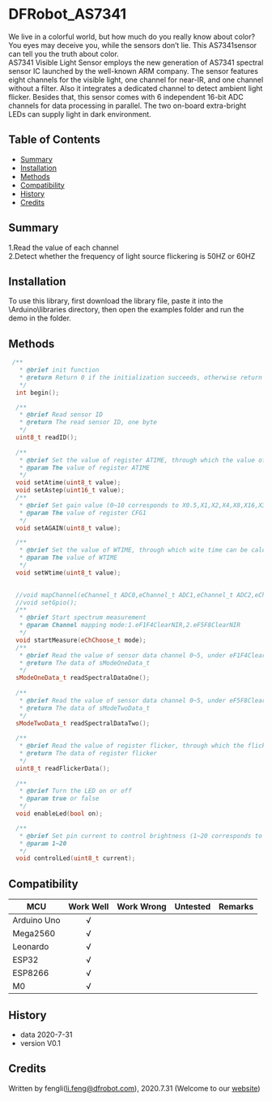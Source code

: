# DFRobot_AS7341

We live in a colorful world, but how much do you really know about color? You eyes may deceive you, while the sensors don’t lie. This AS7341sensor can tell you the truth about color. <br> 
AS7341 Visible Light Sensor employs the new generation of AS7341 spectral sensor IC launched by the well-known ARM company. The sensor features eight channels for the visible light, one channel for near-IR, and one channel without a filter. Also it integrates a dedicated channel to detect ambient light flicker. Besides that, this sensor comes with 6 independent 16-bit ADC channels for data processing in parallel. The two on-board extra-bright LEDs can supply light in dark environment.

## Table of Contents

* [Summary](#summary)
* [Installation](#installation)
* [Methods](#methods)
* [Compatibility](#compatibility)
* [History](#history)
* [Credits](#credits)

## Summary
1.Read the value of each channel<br>
2.Detect whether the frequency of light source flickering is 50HZ or 60HZ


## Installation

To use this library, first download the library file, paste it into the \Arduino\libraries directory, then open the examples folder and run the demo in the folder.

## Methods
```C++
 /**
   * @brief init function
   * @return Return 0 if the initialization succeeds, otherwise return non-zero and error code.
   */
  int begin();

  /**
   * @brief Read sensor ID 
   * @return The read sensor ID, one byte 
   */
  uint8_t readID();
  
  /** 
   * @brief Set the value of register ATIME, through which the value of integration time can be calculated. The value represents the time that must be spent during data reading.
   * @param The value of register ATIME
   */
  void setAtime(uint8_t value);
  void setAstep(uint16_t value);
  /**
   * @brief Set gain value (0~10 corresponds to X0.5,X1,X2,X4,X8,X16,X32,X64,X128,X256,X512)
   * @param The value of register CFG1
   */
  void setAGAIN(uint8_t value);

  /**
   * @brief Set the value of WTIME, through which wite time can be calculated. The value represents the time that must be spent during data reading.
   * @param The value of WTIME
   */
  void setWtime(uint8_t value);
  

  //void mapChannel(eChannel_t ADC0,eChannel_t ADC1,eChannel_t ADC2,eChannel_t ADC3,eChannel_t ADC4,eChannel_t ADC5);
  //void setGpio();
  /**
   * @brief Start spectrum measurement 
   * @param Channel mapping mode:1.eF1F4ClearNIR,2.eF5F8ClearNIR
   */
  void startMeasure(eChChoose_t mode);
  /**
   * @brief Read the value of sensor data channel 0~5, under eF1F4ClearNIR
   * @return The data of sModeOneData_t
   */
  sModeOneData_t readSpectralDataOne();
  
  /**
   * @brief Read the value of sensor data channel 0~5, under eF5F8ClearNIR
   * @return The data of sModeTwoData_t
   */
  sModeTwoData_t readSpectralDataTwo();
  
  /**
   * @brief Read the value of register flicker, through which the flicker frequency of the light source can be predicted
   * @return The data of register flicker
   */
  uint8_t readFlickerData();
  
  /**
   * @brief Turn the LED on or off
   * @param true or false
   */
  void enableLed(bool on);

  /**
   * @brief Set pin current to control brightness (1~20 corresponds to current 4mA,6mA,8mA,10mA,12mA,......,42mA)
   * @param 1~20
   */
  void controlLed(uint8_t current);
```

## Compatibility

MCU                | Work Well    | Work Wrong   | Untested    | Remarks
------------------ | :----------: | :----------: | :---------: | -----
Arduino Uno        |      √       |              |             | 
Mega2560        |      √       |              |             | 
Leonardo        |      √       |              |             | 
ESP32        |      √       |              |             | 
ESP8266        |      √       |              |             | 
M0        |      √       |              |             | 


## History

- data 2020-7-31
- version V0.1


## Credits

Written by fengli(li.feng@dfrobot.com), 2020.7.31 (Welcome to our [website](https://www.dfrobot.com/))





